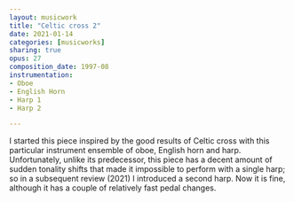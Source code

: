```yaml
---
layout: musicwork
title: "Celtic cross 2"
date: 2021-01-14
categories: [musicworks]
sharing: true
opus: 27
composition_date: 1997-08
instrumentation:
- Oboe
- English Horn
- Harp 1
- Harp 2

---
```

I started this piece inspired by the good results of Celtic cross with this particular instrument ensemble of oboe, English horn and harp. Unfortunately, unlike its predecessor, this piece has a decent amount of sudden tonality shifts that made it impossible to perform with a single harp; so in a subsequent review (2021) I introduced a second harp. Now it is fine, although it has a couple of relatively fast pedal changes.
